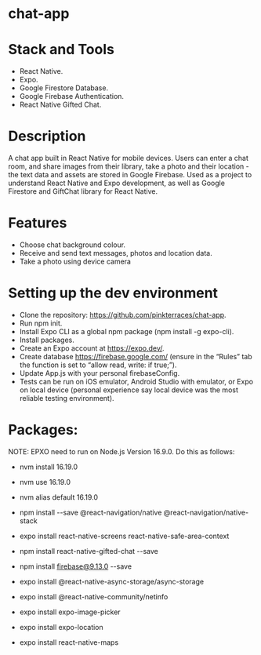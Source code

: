 # chat-app

# Stack and Tools

- React Native.
- Expo.
- Google Firestore Database.
- Google Firebase Authentication.
- React Native Gifted Chat.

# Description

A chat app built in React Native for mobile devices. Users can enter a chat room, and share images from their library, take a photo and their location - the text data and assets are stored in Google Firebase. Used as a project to understand React Native and Expo development, as well as Google Firestore and GiftChat library for React Native.

# Features
- Choose chat background colour.
- Receive and send text messages, photos and location data.
- Take a photo using device camera

# Setting up the dev environment

- Clone the repository: https://github.com/pinkterraces/chat-app.
- Run npm init.
- Install Expo CLI as a global npm package (npm install -g expo-cli).
- Install packages.
- Create an Expo account at https://expo.dev/.
- Create database https://firebase.google.com/ (ensure in the “Rules” tab the function is set to “allow read, write: if true;”).
- Update App.js with your personal firebaseConfig.
- Tests can be run on iOS emulator, Android Studio with emulator, or Expo on local device (personal experience say local device was the most reliable testing environment).

# Packages:

NOTE: EPXO need to run on Node.js Version 16.9.0. Do this as follows:
- nvm install 16.19.0
- nvm use 16.19.0
- nvm alias default 16.19.0


- npm install --save @react-navigation/native @react-navigation/native-stack
- expo install react-native-screens react-native-safe-area-context
- npm install react-native-gifted-chat --save
- npm install firebase@9.13.0 --save
- expo install @react-native-async-storage/async-storage
- expo install @react-native-community/netinfo
- expo install expo-image-picker
- expo install expo-location
- expo install react-native-maps
